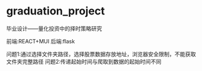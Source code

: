 # graduation_project
毕业设计——量化投资中的择时策略研究

前端:REACT+MUI
后端:flask

问题1:通过选择文件夹路径，选择股票数据存放地址，浏览器安全限制，不能获取文件夹完整路径
问题2:传递起始时间与爬取到数据的起始时间不同